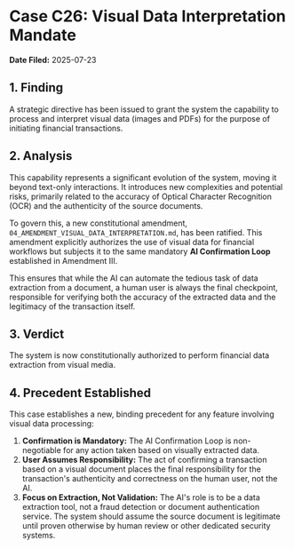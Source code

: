 # Case C26: Visual Data Interpretation Mandate

**Date Filed:** 2025-07-23

## 1. Finding

A strategic directive has been issued to grant the system the capability to process and interpret visual data (images and PDFs) for the purpose of initiating financial transactions.

## 2. Analysis

This capability represents a significant evolution of the system, moving it beyond text-only interactions. It introduces new complexities and potential risks, primarily related to the accuracy of Optical Character Recognition (OCR) and the authenticity of the source documents.

To govern this, a new constitutional amendment, `04_AMENDMENT_VISUAL_DATA_INTERPRETATION.md`, has been ratified. This amendment explicitly authorizes the use of visual data for financial workflows but subjects it to the same mandatory **AI Confirmation Loop** established in Amendment III.

This ensures that while the AI can automate the tedious task of data extraction from a document, a human user is always the final checkpoint, responsible for verifying both the accuracy of the extracted data and the legitimacy of the transaction itself.

## 3. Verdict

The system is now constitutionally authorized to perform financial data extraction from visual media.

## 4. Precedent Established

This case establishes a new, binding precedent for any feature involving visual data processing:

1.  **Confirmation is Mandatory:** The AI Confirmation Loop is non-negotiable for any action taken based on visually extracted data.
2.  **User Assumes Responsibility:** The act of confirming a transaction based on a visual document places the final responsibility for the transaction's authenticity and correctness on the human user, not the AI.
3.  **Focus on Extraction, Not Validation:** The AI's role is to be a data extraction tool, not a fraud detection or document authentication service. The system should assume the source document is legitimate until proven otherwise by human review or other dedicated security systems.
